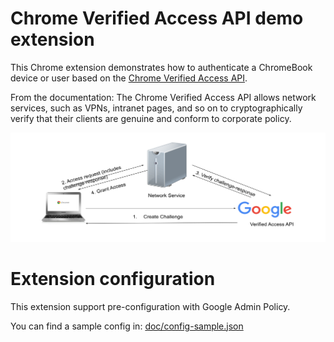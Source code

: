 # Chrome Verified Access API demo extension

This Chrome extension demonstrates how to authenticate a ChromeBook device or user based on the [Chrome Verified Access API](https://developers.google.com/chrome/verified-access).

From the documentation: The Chrome Verified Access API allows network services, such as VPNs, intranet pages, and so on to cryptographically verify that their clients are genuine and conform to corporate policy.

![Suggested implementation](https://github.com/jnury/verified-access-extension/blob/main/doc/suggested-implementation.svg?raw=true)

# Extension configuration

This extension support pre-configuration with Google Admin Policy.

You can find a sample config in: [doc/config-sample.json](doc/config-sample.json)
